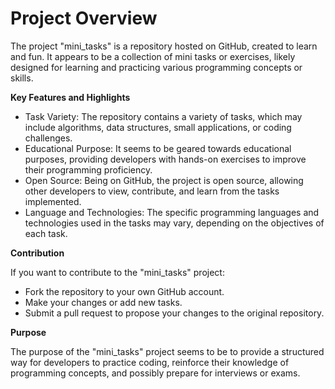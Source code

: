 # Project Overview
The project "mini_tasks" is a repository hosted on GitHub, created to learn and fun. It appears to be a collection of mini tasks or exercises, likely designed for learning and practicing various programming concepts or skills.

**Key Features and Highlights**

- Task Variety: The repository contains a variety of tasks, which may include algorithms, data structures, small applications, or coding challenges.
- Educational Purpose: It seems to be geared towards educational purposes, providing developers with hands-on exercises to improve their programming proficiency.
- Open Source: Being on GitHub, the project is open source, allowing other developers to view, contribute, and learn from the tasks implemented.
- Language and Technologies: The specific programming languages and technologies used in the tasks may vary, depending on the objectives of each task.

**Contribution**

If you want to contribute to the "mini_tasks" project:

- Fork the repository to your own GitHub account.
- Make your changes or add new tasks.
- Submit a pull request to propose your changes to the original repository.

**Purpose**

The purpose of the "mini_tasks" project seems to be to provide a structured way for developers to practice coding, reinforce their knowledge of programming concepts, and possibly prepare for interviews or exams.
